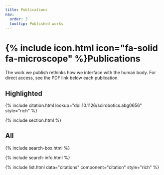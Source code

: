 ```yaml
---
title: Publications
nav:
  order: 2
  tooltip: Published works
---
```


# {% include icon.html icon="fa-solid fa-microscope" %}Publications

The work we publish rethinks how we interface with the human body. For direct access, see the PDF link below each publication.

## Highlighted

{% include citation.html lookup="doi:10.1126/scirobotics.abg0656" style="rich" %}

{% include section.html %}

## All

{% include search-box.html %}

{% include search-info.html %}

{% include list.html data="citations" component="citation" style="rich" %}
